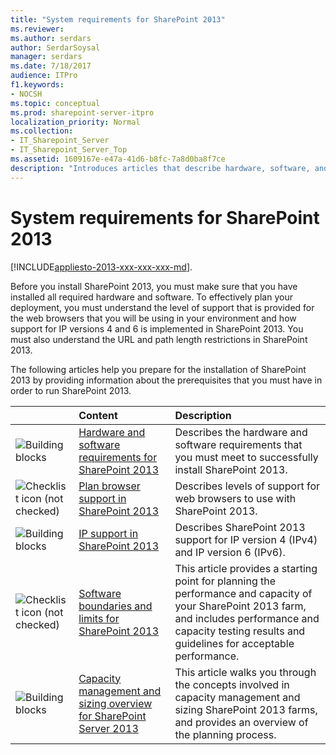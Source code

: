 ```yaml
---
title: "System requirements for SharePoint 2013"
ms.reviewer: 
ms.author: serdars
author: SerdarSoysal
manager: serdars
ms.date: 7/18/2017
audience: ITPro
f1.keywords:
- NOCSH
ms.topic: conceptual
ms.prod: sharepoint-server-itpro
localization_priority: Normal
ms.collection:
- IT_Sharepoint_Server
- IT_Sharepoint_Server_Top
ms.assetid: 1609167e-e47a-41d6-b8fc-7a8d0ba8f7ce
description: "Introduces articles that describe hardware, software, and other requirements for SharePoint."
---
```


# System requirements for SharePoint 2013

[!INCLUDE[appliesto-2013-xxx-xxx-xxx-md](../includes/appliesto-2013-xxx-xxx-xxx-md.md)]. 
  
Before you install SharePoint 2013, you must make sure that you have installed all required hardware and software. To effectively plan your deployment, you must understand the level of support that is provided for the web browsers that you will be using in your environment and how support for IP versions 4 and 6 is implemented in SharePoint 2013. You must also understand the URL and path length restrictions in SharePoint 2013. 
  
The following articles help you prepare for the installation of SharePoint 2013 by providing information about the prerequisites that you must have in order to run SharePoint 2013.
  
  
| |**Content**|**Description**|
|:-----|:-----|:-----|
|![Building blocks](../media/mod_icon_buildingblock_M.png)|[Hardware and software requirements for SharePoint 2013](hardware-software-requirements-2013.md) <br/> |Describes the hardware and software requirements that you must meet to successfully install SharePoint 2013.  <br/> |
|![Checklist icon (not checked)](../media/mod_icon_checklist_.png)|[Plan browser support in SharePoint 2013](browser-support-planning.md) <br/> |Describes levels of support for web browsers to use with SharePoint 2013.  <br/> |
|![Building blocks](../media/mod_icon_buildingblock_M.png)|[IP support in SharePoint 2013](ip-support.md) <br/> |Describes SharePoint 2013 support for IP version 4 (IPv4) and IP version 6 (IPv6).  <br/> |
|![Checklist icon (not checked)](../media/mod_icon_checklist_.png)|[Software boundaries and limits for SharePoint 2013](software-boundaries-and-limits.md) <br/> |This article provides a starting point for planning the performance and capacity of your SharePoint 2013 farm, and includes performance and capacity testing results and guidelines for acceptable performance.  <br/> |
|![Building blocks](../media/mod_icon_buildingblock_M.png)|[Capacity management and sizing overview for SharePoint Server 2013](/previous-versions/office/sharepoint-server-2010/ff758647(v=office.14)) <br/> |This article walks you through the concepts involved in capacity management and sizing SharePoint 2013 farms, and provides an overview of the planning process.  <br/> |
   

